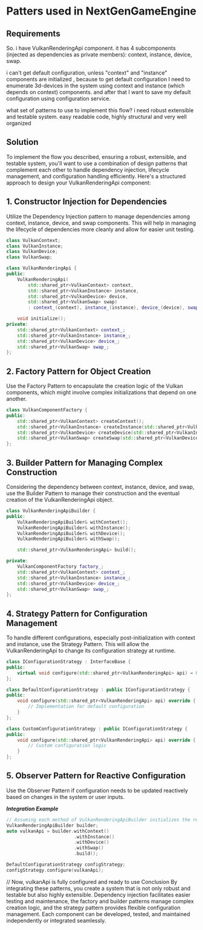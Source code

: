 # Patters used in NextGenGameEngine

## Requirements

So. i have VulkanRenderingApi component. it has 4 subcomponents (injected as dependencies as private members): context, instance, device, swap.

i can't get default configuration, unless "context" and "instance" components are initialized , because to get default configuration I need to enumerate 3d-devices in the system using context and instance (which depends on context) components. and after that I want to save my default configuration using configuration service.

what set of patterns to use to implement this flow? i need robust extensible and testable system. easy readable code, highly structural and very well organized

## Solution

To implement the flow you described, ensuring a robust, extensible, and testable system, you'll want to use a combination of design patterns that complement each other to handle dependency injection, lifecycle management, and configuration handling efficiently. Here's a structured approach to design your VulkanRenderingApi component:

## 1. Constructor Injection for Dependencies

Utilize the Dependency Injection pattern to manage dependencies among context, instance, device, and swap components. This will help in managing the lifecycle of dependencies more cleanly and allow for easier unit testing.

```cpp
class VulkanContext;
class VulkanInstance;
class VulkanDevice;
class VulkanSwap;

class VulkanRenderingApi {
public:
    VulkanRenderingApi(
        std::shared_ptr<VulkanContext> context,
        std::shared_ptr<VulkanInstance> instance,
        std::shared_ptr<VulkanDevice> device,
        std::shared_ptr<VulkanSwap> swap)
        : context_(context), instance_(instance), device_(device), swap_(swap) {}

    void initialize();
private:
    std::shared_ptr<VulkanContext> context_;
    std::shared_ptr<VulkanInstance> instance_;
    std::shared_ptr<VulkanDevice> device_;
    std::shared_ptr<VulkanSwap> swap_;
};
```

## 2. Factory Pattern for Object Creation

Use the Factory Pattern to encapsulate the creation logic of the Vulkan components, which might involve complex initializations that depend on one another.

```cpp
class VulkanComponentFactory {
public:
    std::shared_ptr<VulkanContext> createContext();
    std::shared_ptr<VulkanInstance> createInstance(std::shared_ptr<VulkanContext> context);
    std::shared_ptr<VulkanDevice> createDevice(std::shared_ptr<VulkanInstance> instance);
    std::shared_ptr<VulkanSwap> createSwap(std::shared_ptr<VulkanDevice> device);
};
```

## 3. Builder Pattern for Managing Complex Construction

Considering the dependency between context, instance, device, and swap, use the Builder Pattern to manage their construction and the eventual creation of the VulkanRenderingApi object.

```cpp
class VulkanRenderingApiBuilder {
public:
    VulkanRenderingApiBuilder& withContext();
    VulkanRenderingApiBuilder& withInstance();
    VulkanRenderingApiBuilder& withDevice();
    VulkanRenderingApiBuilder& withSwap();

    std::shared_ptr<VulkanRenderingApi> build();

private:
    VulkanComponentFactory factory_;
    std::shared_ptr<VulkanContext> context_;
    std::shared_ptr<VulkanInstance> instance_;
    std::shared_ptr<VulkanDevice> device_;
    std::shared_ptr<VulkanSwap> swap_;
};
```

## 4. Strategy Pattern for Configuration Management

To handle different configurations, especially post-initialization with context and instance, use the Strategy Pattern. This will allow the VulkanRenderingApi to change its configuration strategy at runtime.

```cpp
class IConfigurationStrategy : InterfaceBase {
public:
    virtual void configure(std::shared_ptr<VulkanRenderingApi> api) = 0;
};

class DefaultConfigurationStrategy : public IConfigurationStrategy {
public:
    void configure(std::shared_ptr<VulkanRenderingApi> api) override {
        // Implementation for default configuration
    }
};

class CustomConfigurationStrategy : public IConfigurationStrategy {
public:
    void configure(std::shared_ptr<VulkanRenderingApi> api) override {
        // Custom configuration logic
    }
};
```

## 5. Observer Pattern for Reactive Configuration

Use the Observer Pattern if configuration needs to be updated reactively based on changes in the system or user inputs.

**_Integration Example_**

```cpp
// Assuming each method of VulkanRenderingApiBuilder initializes the respective components.
VulkanRenderingApiBuilder builder;
auto vulkanApi = builder.withContext()
                         .withInstance()
                         .withDevice()
                         .withSwap()
                         .build();

DefaultConfigurationStrategy configStrategy;
configStrategy.configure(vulkanApi);
```

// Now, vulkanApi is fully configured and ready to use
Conclusion
By integrating these patterns, you create a system that is not only robust and testable but also highly extensible. Dependency injection facilitates easier testing and maintenance, the factory and builder patterns manage complex creation logic, and the strategy pattern provides flexible configuration management. Each component can be developed, tested, and maintained independently or integrated seamlessly.
